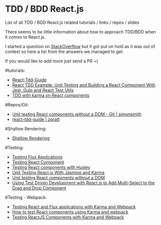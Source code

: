 # TDD / BDD React.js
List of all TDD / BDD React.js related tutorials / links / repos / slides

There seems to be little information about how to approach TDD/BDD when it comes to React.js.

I started a question on [StackOverflow](http://stackoverflow.com/questions/31336618/tdd-bdd-with-react-js) but it got put on hold as it was out of context so here a list from the answers we managed to get.


If you would like to add more just send a PR =)


#tutorials:

* [React-Tdd-Guide](https://github.com/zpratt/react-tdd-guide)
* [React TDD Example: Unit Testing and Building a React Component With Jest, Gulp and React Test Utils](http://www.undefinednull.com/2015/05/03/react-tdd-example-unit-testing-and-building-a-react-component-with-jest-gulp-and-react-test-utils/)
* [TDD with karma on React components](http://davintryon.blogspot.co.uk/2015/06/test-driven-react-with-karma-and-webpack.html)


#Repos/Git:
* [Unit testing React components without a DOM - Git | simonsmith](https://github.com/simonsmith/react-component-unit-test)
* [react-tdd-guide | zpratt](https://github.com/zpratt/react-tdd-guide)


#Shallow Rendering:
* [Shallow Rendering](https://facebook.github.io/react/docs/test-utils.html#shallow-rendering)

#Testing:
* [Testing Flux Applications](https://facebook.github.io/react/blog/2014/09/24/testing-flux-applications.html)
* [Testing React Component](http://www.asbjornenge.com/wwc/testing_react_components.html)
* [Testing React components with Huxley](https://caurea.org/2014/02/23/testing-react-components-with-huxley.html)
* [Unit Testing React.js With Jasmine and Karma](http://myshareoftech.com/2013/12/unit-testing-react-dot-js-with-jasmine-and-karma.html)
* [Unit testing React components without a DOM](http://simonsmith.io/unit-testing-react-components-without-a-dom/)
* [Using Test Driven Development with React.js to Add Multi-Select to the Drag and Drop Component](http://reactjsnews.com/using-tdd-with-reactjs/)
 
#Testing - Webpack:
* [Testing React and Flux applications with Karma and Webpack](http://kentor.me/posts/testing-react-and-flux-applications-with-karma-and-webpack/)
* [How to test React components using Karma and webpack](http://nicolasgallagher.com/how-to-test-react-components-karma-webpack/)
* [Testing ReactJS Components with Karma and Webpack](https://www.codementor.io/reactjs/tutorial/test-reactjs-components-karma-webpack)
